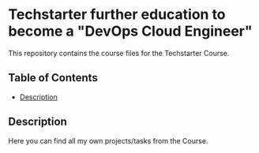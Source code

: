 ﻿# Techstarter further education to become a "DevOps Cloud Engineer"

This repository contains the course files for the Techstarter Course.

## Table of Contents

- [Description](#description)

## Description

Here you can find all my own projects/tasks from the Course.
